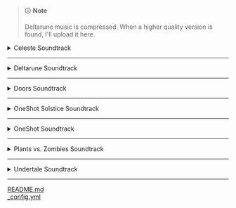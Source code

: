 > 🛈 **Note**
>
> Deltarune music is compressed. When a higher quality version is found, I'll upload it here.

<!-- files -->
<details>
<summary>Celeste Soundtrack</summary>
<a href="Celeste Soundtrack/Prologue.mp3">Prologue.mp3</a><br>
<a href="Celeste Soundtrack/First Steps.mp3">First Steps.mp3</a><br>
<a href="Celeste Soundtrack/Resurrections.mp3">Resurrections.mp3</a><br>
<a href="Celeste Soundtrack/Awake.mp3">Awake.mp3</a><br>
<a href="Celeste Soundtrack/Postcard from Celeste Mountain.mp3">Postcard from Celeste Mountain.mp3</a><br>
<a href="Celeste Soundtrack/Checking In.mp3">Checking In.mp3</a><br>
<a href="Celeste Soundtrack/Spirit of Hospitality.mp3">Spirit of Hospitality.mp3</a><br>
<a href="Celeste Soundtrack/Scattered and Lost.mp3">Scattered and Lost.mp3</a><br>
<a href="Celeste Soundtrack/Golden.mp3">Golden.mp3</a><br>
<a href="Celeste Soundtrack/Anxiety.mp3">Anxiety.mp3</a><br>
<a href="Celeste Soundtrack/Quiet and Falling.mp3">Quiet and Falling.mp3</a><br>
<a href="Celeste Soundtrack/In the Mirror.mp3">In the Mirror.mp3</a><br>
<a href="Celeste Soundtrack/Madeline and Theo.mp3">Madeline and Theo.mp3</a><br>
<a href="Celeste Soundtrack/Starjump.mp3">Starjump.mp3</a><br>
<a href="Celeste Soundtrack/Reflection.mp3">Reflection.mp3</a><br>
<a href="Celeste Soundtrack/Confronting Myself.mp3">Confronting Myself.mp3</a><br>
<a href="Celeste Soundtrack/Little Goth.mp3">Little Goth.mp3</a><br>
<a href="Celeste Soundtrack/Reach for the Summit.mp3">Reach for the Summit.mp3</a><br>
<a href="Celeste Soundtrack/Exhale.mp3">Exhale.mp3</a><br>
<a href="Celeste Soundtrack/Heart of the Mountain.mp3">Heart of the Mountain.mp3</a><br>
<a href="Celeste Soundtrack/My Dearest Friends.mp3">My Dearest Friends.mp3</a><br>
<a href="Celeste Soundtrack/Celeste Original Soundtrack.png">Celeste Original Soundtrack.png</a><br>
</details><hr>
<details>
<summary>Deltarune Soundtrack</summary>
<details>
<summary>Chapter 1</summary>
<a href="Deltarune Soundtrack/Chapter 1/Dogcheck.mp3">Dogcheck.mp3</a><br>
<a href="Deltarune Soundtrack/Chapter 1/ANOTHER HIM.mp3">ANOTHER HIM.mp3</a><br>
<a href="Deltarune Soundtrack/Chapter 1/Beginning.mp3">Beginning.mp3</a><br>
<a href="Deltarune Soundtrack/Chapter 1/School.mp3">School.mp3</a><br>
<a href="Deltarune Soundtrack/Chapter 1/Susie.mp3">Susie.mp3</a><br>
<a href="Deltarune Soundtrack/Chapter 1/The Door.mp3">The Door.mp3</a><br>
<a href="Deltarune Soundtrack/Chapter 1/Cliffs.mp3">Cliffs.mp3</a><br>
<a href="Deltarune Soundtrack/Chapter 1/The Chase.mp3">The Chase.mp3</a><br>
<a href="Deltarune Soundtrack/Chapter 1/The Legend.mp3">The Legend.mp3</a><br>
<a href="Deltarune Soundtrack/Chapter 1/Lancer.mp3">Lancer.mp3</a><br>
<a href="Deltarune Soundtrack/Chapter 1/Rude Buster.mp3">Rude Buster.mp3</a><br>
<a href="Deltarune Soundtrack/Chapter 1/Empty Town.mp3">Empty Town.mp3</a><br>
<a href="Deltarune Soundtrack/Chapter 1/Weird Birds.mp3">Weird Birds.mp3</a><br>
<a href="Deltarune Soundtrack/Chapter 1/Field of Hopes and Dreams.mp3">Field of Hopes and Dreams.mp3</a><br>
<a href="Deltarune Soundtrack/Chapter 1/Fanfare (From Rose of Winter).mp3">Fanfare (From Rose of Winter).mp3</a><br>
<a href="Deltarune Soundtrack/Chapter 1/Lantern.mp3">Lantern.mp3</a><br>
<a href="Deltarune Soundtrack/Chapter 1/I'm Very Bad.mp3">I'm Very Bad.mp3</a><br>
<a href="Deltarune Soundtrack/Chapter 1/Checker Dance.mp3">Checker Dance.mp3</a><br>
<a href="Deltarune Soundtrack/Chapter 1/Quiet Autumn.mp3">Quiet Autumn.mp3</a><br>
<a href="Deltarune Soundtrack/Chapter 1/Scarlet Forest.mp3">Scarlet Forest.mp3</a><br>
<a href="Deltarune Soundtrack/Chapter 1/Thrash Machine.mp3">Thrash Machine.mp3</a><br>
<a href="Deltarune Soundtrack/Chapter 1/Vs. Lancer.mp3">Vs. Lancer.mp3</a><br>
<a href="Deltarune Soundtrack/Chapter 1/Basement.mp3">Basement.mp3</a><br>
<a href="Deltarune Soundtrack/Chapter 1/Imminent Death.mp3">Imminent Death.mp3</a><br>
<a href="Deltarune Soundtrack/Chapter 1/Vs. Susie.mp3">Vs. Susie.mp3</a><br>
<a href="Deltarune Soundtrack/Chapter 1/Card Castle.mp3">Card Castle.mp3</a><br>
<a href="Deltarune Soundtrack/Chapter 1/Rouxls Kaard.mp3">Rouxls Kaard.mp3</a><br>
<a href="Deltarune Soundtrack/Chapter 1/April 2012.mp3">April 2012.mp3</a><br>
<a href="Deltarune Soundtrack/Chapter 1/Hip Shop.mp3">Hip Shop.mp3</a><br>
<a href="Deltarune Soundtrack/Chapter 1/Gallery.mp3">Gallery.mp3</a><br>
<a href="Deltarune Soundtrack/Chapter 1/Chaos King.mp3">Chaos King.mp3</a><br>
<a href="Deltarune Soundtrack/Chapter 1/Darkness Falls.mp3">Darkness Falls.mp3</a><br>
<a href="Deltarune Soundtrack/Chapter 1/The Circus.mp3">The Circus.mp3</a><br>
<a href="Deltarune Soundtrack/Chapter 1/THE WORLD REVOLVING.mp3">THE WORLD REVOLVING.mp3</a><br>
<a href="Deltarune Soundtrack/Chapter 1/Friendship.mp3">Friendship.mp3</a><br>
<a href="Deltarune Soundtrack/Chapter 1/THE HOLY.mp3">THE HOLY.mp3</a><br>
<a href="Deltarune Soundtrack/Chapter 1/Your Power.mp3">Your Power.mp3</a><br>
<a href="Deltarune Soundtrack/Chapter 1/A Town Called Hometown.mp3">A Town Called Hometown.mp3</a><br>
<a href="Deltarune Soundtrack/Chapter 1/You Can Always Come Home.mp3">You Can Always Come Home.mp3</a><br>
<a href="Deltarune Soundtrack/Chapter 1/Don't Forget.mp3">Don't Forget.mp3</a><br>
<a href="Deltarune Soundtrack/Chapter 1/Before the Story.mp3">Before the Story.mp3</a><br>
<a href="Deltarune Soundtrack/Chapter 1/Deltarune Chapter 1 Soundtrack.png">Deltarune Chapter 1 Soundtrack.png</a><br>
</details><hr>
<details>
<summary>Chapter 2</summary>
<a href="Deltarune Soundtrack/Chapter 2/Determination.mp3">Determination.mp3</a><br>
<a href="Deltarune Soundtrack/Chapter 2/Cyber Battle.mp3">Cyber Battle.mp3</a><br>
<a href="Deltarune Soundtrack/Chapter 2/A-pplause for Berdly.mp3">A-pplause for Berdly.mp3</a><br>
<a href="Deltarune Soundtrack/Chapter 2/Berdly Battle (Really Tense Heartbeat Momento Version).mp3">Berdly Battle (Really Tense Heartbeat Momento Version).mp3</a><br>
<a href="Deltarune Soundtrack/Chapter 2/WELCOME TO THE CITY (Alt).mp3">WELCOME TO THE CITY (Alt).mp3</a><br>
<a href="Deltarune Soundtrack/Chapter 2/Faint Glow.mp3">Faint Glow.mp3</a><br>
<a href="Deltarune Soundtrack/Chapter 2/Girl Next Door.mp3">Girl Next Door.mp3</a><br>
<a href="Deltarune Soundtrack/Chapter 2/My Castle Town.mp3">My Castle Town.mp3</a><br>
<a href="Deltarune Soundtrack/Chapter 2/Ohhhhohohoho!.mp3">Ohhhhohohoho!.mp3</a><br>
<a href="Deltarune Soundtrack/Chapter 2/Queen.mp3">Queen.mp3</a><br>
<a href="Deltarune Soundtrack/Chapter 2/A CYBER'S WORLD.mp3">A CYBER'S WORLD.mp3</a><br>
<a href="Deltarune Soundtrack/Chapter 2/A Simple Diversion.mp3">A Simple Diversion.mp3</a><br>
<a href="Deltarune Soundtrack/Chapter 2/Almost To The Guys!.mp3">Almost To The Guys!.mp3</a><br>
<a href="Deltarune Soundtrack/Chapter 2/Cool Beat.mp3">Cool Beat.mp3</a><br>
<a href="Deltarune Soundtrack/Chapter 2/When I Get Mad I Dance Like This.mp3">When I Get Mad I Dance Like This.mp3</a><br>
<a href="Deltarune Soundtrack/Chapter 2/Cyber Battle (Solo).mp3">Cyber Battle (Solo).mp3</a><br>
<a href="Deltarune Soundtrack/Chapter 2/When I Get Happy I Dance Like This.mp3">When I Get Happy I Dance Like This.mp3</a><br>
<a href="Deltarune Soundtrack/Chapter 2/Sound Studio.mp3">Sound Studio.mp3</a><br>
<a href="Deltarune Soundtrack/Chapter 2/Berdly.mp3">Berdly.mp3</a><br>
<a href="Deltarune Soundtrack/Chapter 2/Smart Race.mp3">Smart Race.mp3</a><br>
<a href="Deltarune Soundtrack/Chapter 2/Faint Courage (Game Over).mp3">Faint Courage (Game Over).mp3</a><br>
<a href="Deltarune Soundtrack/Chapter 2/WELCOME TO THE CITY.mp3">WELCOME TO THE CITY.mp3</a><br>
<a href="Deltarune Soundtrack/Chapter 2/Mini Studio.mp3">Mini Studio.mp3</a><br>
<a href="Deltarune Soundtrack/Chapter 2/Holiday Studio.mp3">Holiday Studio.mp3</a><br>
<a href="Deltarune Soundtrack/Chapter 2/Cool Mixtape.mp3">Cool Mixtape.mp3</a><br>
<a href="Deltarune Soundtrack/Chapter 2/HEY EVERY !.mp3">HEY EVERY !.mp3</a><br>
<a href="Deltarune Soundtrack/Chapter 2/Spamton.mp3">Spamton.mp3</a><br>
<a href="Deltarune Soundtrack/Chapter 2/NOW'S YOUR CHANCE TO BE A.mp3">NOW'S YOUR CHANCE TO BE A.mp3</a><br>
<a href="Deltarune Soundtrack/Chapter 2/Elegant Enterance.mp3">Elegant Enterance.mp3</a><br>
<a href="Deltarune Soundtrack/Chapter 2/Bluebird of Misfortune.mp3">Bluebird of Misfortune.mp3</a><br>
<a href="Deltarune Soundtrack/Chapter 2/Pandora Palace.mp3">Pandora Palace.mp3</a><br>
<a href="Deltarune Soundtrack/Chapter 2/KEYGEN.mp3">KEYGEN.mp3</a><br>
<a href="Deltarune Soundtrack/Chapter 2/Acid Tunnel of Love.mp3">Acid Tunnel of Love.mp3</a><br>
<a href="Deltarune Soundtrack/Chapter 2/It's Pronounced  Rules.mp3">It's Pronounced  Rules.mp3</a><br>
<a href="Deltarune Soundtrack/Chapter 2/Lost Girl.mp3">Lost Girl.mp3</a><br>
<a href="Deltarune Soundtrack/Chapter 2/Ferris Wheel.mp3">Ferris Wheel.mp3</a><br>
<a href="Deltarune Soundtrack/Chapter 2/Attack of the Killer Queen.mp3">Attack of the Killer Queen.mp3</a><br>
<a href="Deltarune Soundtrack/Chapter 2/Giga Size.mp3">Giga Size.mp3</a><br>
<a href="Deltarune Soundtrack/Chapter 2/Powers Combined.mp3">Powers Combined.mp3</a><br>
<a href="Deltarune Soundtrack/Chapter 2/Knock You Down !!.mp3">Knock You Down !!.mp3</a><br>
<a href="Deltarune Soundtrack/Chapter 2/The Dark Truth.mp3">The Dark Truth.mp3</a><br>
<a href="Deltarune Soundtrack/Chapter 2/Digital Roots.mp3">Digital Roots.mp3</a><br>
<a href="Deltarune Soundtrack/Chapter 2/Deal Gone Wrong.mp3">Deal Gone Wrong.mp3</a><br>
<a href="Deltarune Soundtrack/Chapter 2/BIG SHOT.mp3">BIG SHOT.mp3</a><br>
<a href="Deltarune Soundtrack/Chapter 2/A Real Boy!.mp3">A Real Boy!.mp3</a><br>
<a href="Deltarune Soundtrack/Chapter 2/Dialtone.mp3">Dialtone.mp3</a><br>
<a href="Deltarune Soundtrack/Chapter 2/sans..mp3">sans..mp3</a><br>
<a href="Deltarune Soundtrack/Chapter 2/Chill Jailbreak Alarm to Study And Relax To.mp3">Chill Jailbreak Alarm to Study And Relax To.mp3</a><br>
<a href="Deltarune Soundtrack/Chapter 2/You Can Always Come Home.mp3">You Can Always Come Home.mp3</a><br>
<a href="Deltarune Soundtrack/Chapter 2/Until Next Time.mp3">Until Next Time.mp3</a><br>
<a href="Deltarune Soundtrack/Chapter 2/Deltarune Chapter 2 Soundtrack.png">Deltarune Chapter 2 Soundtrack.png</a><br>
</details><hr>
</details><hr>
<details>
<summary>Doors Soundtrack</summary>
<details>
<summary>Volume 1</summary>
<a href="Doors Soundtrack/Volume 1/Dawn Of The Doors.mp3">Dawn Of The Doors.mp3</a><br>
<a href="Doors Soundtrack/Volume 1/Elevator Jam.mp3">Elevator Jam.mp3</a><br>
<a href="Doors Soundtrack/Volume 1/Guiding Light.mp3">Guiding Light.mp3</a><br>
<a href="Doors Soundtrack/Volume 1/Here I Come.mp3">Here I Come.mp3</a><br>
<a href="Doors Soundtrack/Volume 1/Unhinged.mp3">Unhinged.mp3</a><br>
<a href="Doors Soundtrack/Volume 1/Doors (Original Game Soundtrack), Vol. 1.png">Doors (Original Game Soundtrack), Vol. 1.png</a><br>
</details><hr>
<details>
<summary>Volume 2</summary>
<a href="Doors Soundtrack/Volume 2/Trailer Theme Remix.mp3">Trailer Theme Remix.mp3</a><br>
<a href="Doors Soundtrack/Volume 2/Elevator Jam Remix.mp3">Elevator Jam Remix.mp3</a><br>
<a href="Doors Soundtrack/Volume 2/Curious Light.mp3">Curious Light.mp3</a><br>
<a href="Doors Soundtrack/Volume 2/Jeff's Jingle.mp3">Jeff's Jingle.mp3</a><br>
<a href="Doors Soundtrack/Volume 2/Unhinged II.mp3">Unhinged II.mp3</a><br>
<a href="Doors Soundtrack/Volume 2/Elevator Jammed.mp3">Elevator Jammed.mp3</a><br>
<a href="Doors Soundtrack/Volume 2/Doors (Original Game Soundtrack), Vol. 2.png">Doors (Original Game Soundtrack), Vol. 2.png</a><br>
</details><hr>
</details><hr>
<details>
<summary>OneShot Solstice Soundtrack</summary>
<a href="OneShot Solstice Soundtrack/Sunrise.flac">Sunrise.flac</a><br>
<a href="OneShot Solstice Soundtrack/Aviator.flac">Aviator.flac</a><br>
<a href="OneShot Solstice Soundtrack/The World Machine.flac">The World Machine.flac</a><br>
<a href="OneShot Solstice Soundtrack/Deep Mines.flac">Deep Mines.flac</a><br>
<a href="OneShot Solstice Soundtrack/Rue.flac">Rue.flac</a><br>
<a href="OneShot Solstice Soundtrack/Happily Ever After.flac">Happily Ever After.flac</a><br>
<a href="OneShot Solstice Soundtrack/The FIrst Universe.flac">The FIrst Universe.flac</a><br>
<a href="OneShot Solstice Soundtrack/Eleventh hour.flac">Eleventh hour.flac</a><br>
<a href="OneShot Solstice Soundtrack/Panic.flac">Panic.flac</a><br>
<a href="OneShot Solstice Soundtrack/The Author.flac">The Author.flac</a><br>
<a href="OneShot Solstice Soundtrack/First Flight.flac">First Flight.flac</a><br>
<a href="OneShot Solstice Soundtrack/Ghost in the Machine.flac">Ghost in the Machine.flac</a><br>
<a href="OneShot Solstice Soundtrack/Solstice.flac">Solstice.flac</a><br>
<a href="OneShot Solstice Soundtrack/Encounter.flac">Encounter.flac</a><br>
<a href="OneShot Solstice Soundtrack/Navigate (extended).flac">Navigate (extended).flac</a><br>
<a href="OneShot Solstice Soundtrack/Epilogue.flac">Epilogue.flac</a><br>
<a href="OneShot Solstice Soundtrack/In Memory.flac">In Memory.flac</a><br>
<a href="OneShot Solstice Soundtrack/Inventory.flac">Inventory.flac</a><br>
<a href="OneShot Solstice Soundtrack/Collapse.flac">Collapse.flac</a><br>
<a href="OneShot Solstice Soundtrack/Vestige.flac">Vestige.flac</a><br>
<a href="OneShot Solstice Soundtrack/Prelude.flac">Prelude.flac</a><br>
<a href="OneShot Solstice Soundtrack/The Simulation.flac">The Simulation.flac</a><br>
<a href="OneShot Solstice Soundtrack/Niko's Theme.flac">Niko's Theme.flac</a><br>
<a href="OneShot Solstice Soundtrack/Out of Protocol.flac">Out of Protocol.flac</a><br>
<a href="OneShot Solstice Soundtrack/Simpler Secrets.flac">Simpler Secrets.flac</a><br>
<a href="OneShot Solstice Soundtrack/Homesick.flac">Homesick.flac</a><br>
<a href="OneShot Solstice Soundtrack/Sonder (extended).flac">Sonder (extended).flac</a><br>
<a href="OneShot Solstice Soundtrack/Happily Ever After.jpg">Happily Ever After.jpg</a><br>
<a href="OneShot Solstice Soundtrack/OneShot Solstice Soundtrack.png">OneShot Solstice Soundtrack.png</a><br>
</details><hr>
<details>
<summary>OneShot Soundtrack</summary>
<a href="OneShot Soundtrack/IT'S TIME TO FIGHT CRIME.flac">IT'S TIME TO FIGHT CRIME.flac</a><br>
<a href="OneShot Soundtrack/The Tower.flac">The Tower.flac</a><br>
<a href="OneShot Soundtrack/Ram.flac">Ram.flac</a><br>
<a href="OneShot Soundtrack/Factory.flac">Factory.flac</a><br>
<a href="OneShot Soundtrack/Thanks For Everything.flac">Thanks For Everything.flac</a><br>
<a href="OneShot Soundtrack/Distant.flac">Distant.flac</a><br>
<a href="OneShot Soundtrack/Library Stroll.flac">Library Stroll.flac</a><br>
<a href="OneShot Soundtrack/On Little Cat Feet.flac">On Little Cat Feet.flac</a><br>
<a href="OneShot Soundtrack/Alula.flac">Alula.flac</a><br>
<a href="OneShot Soundtrack/Into The Light.flac">Into The Light.flac</a><br>
<a href="OneShot Soundtrack/Silverpoint.flac">Silverpoint.flac</a><br>
<a href="OneShot Soundtrack/Pretty.flac">Pretty.flac</a><br>
<a href="OneShot Soundtrack/Rowbot.flac">Rowbot.flac</a><br>
<a href="OneShot Soundtrack/Sonder.flac">Sonder.flac</a><br>
<a href="OneShot Soundtrack/On Little Cat Feet (ground).flac">On Little Cat Feet (ground).flac</a><br>
<a href="OneShot Soundtrack/Pretty nice day, huh....flac">Pretty nice day, huh....flac</a><br>
<a href="OneShot Soundtrack/Phosphor.flac">Phosphor.flac</a><br>
<a href="OneShot Soundtrack/Countdown.flac">Countdown.flac</a><br>
<a href="OneShot Soundtrack/Dark Stairwell.flac">Dark Stairwell.flac</a><br>
<a href="OneShot Soundtrack/To Sleep.flac">To Sleep.flac</a><br>
<a href="OneShot Soundtrack/Self Contained Universe.flac">Self Contained Universe.flac</a><br>
<a href="OneShot Soundtrack/Sun.flac">Sun.flac</a><br>
<a href="OneShot Soundtrack/Flooded Ruins.flac">Flooded Ruins.flac</a><br>
<a href="OneShot Soundtrack/Simple Secrets.flac">Simple Secrets.flac</a><br>
<a href="OneShot Soundtrack/Geothermal.flac">Geothermal.flac</a><br>
<a href="OneShot Soundtrack/Library Nap.flac">Library Nap.flac</a><br>
<a href="OneShot Soundtrack/Distant water.flac">Distant water.flac</a><br>
<a href="OneShot Soundtrack/My Burden Is Light.flac">My Burden Is Light.flac</a><br>
<a href="OneShot Soundtrack/Children of the Ruins.flac">Children of the Ruins.flac</a><br>
<a href="OneShot Soundtrack/I'm Here.flac">I'm Here.flac</a><br>
<a href="OneShot Soundtrack/OneShot Trailer.flac">OneShot Trailer.flac</a><br>
<a href="OneShot Soundtrack/The Prophecy.flac">The Prophecy.flac</a><br>
<a href="OneShot Soundtrack/Navigate.flac">Navigate.flac</a><br>
<a href="OneShot Soundtrack/Niko and the World Machine.flac">Niko and the World Machine.flac</a><br>
<a href="OneShot Soundtrack/To Dream.flac">To Dream.flac</a><br>
<a href="OneShot Soundtrack/Abandoned Factory.flac">Abandoned Factory.flac</a><br>
<a href="OneShot Soundtrack/Pretty Bad.flac">Pretty Bad.flac</a><br>
<a href="OneShot Soundtrack/Puzzle Solved.flac">Puzzle Solved.flac</a><br>
<a href="OneShot Soundtrack/Indoors.flac">Indoors.flac</a><br>
<a href="OneShot Soundtrack/Someplace I Know.flac">Someplace I Know.flac</a><br>
<a href="OneShot Soundtrack/A God's Machine.flac">A God's Machine.flac</a><br>
<a href="OneShot Soundtrack/Self Contained Universe (Reprise).flac">Self Contained Universe (Reprise).flac</a><br>
<a href="OneShot Soundtrack/IT'S TIME TO FIGHT CRIME.jpg">IT'S TIME TO FIGHT CRIME.jpg</a><br>
<a href="OneShot Soundtrack/OneShot Soundtrack.png">OneShot Soundtrack.png</a><br>
<a href="OneShot Soundtrack/Ram.jpg">Ram.jpg</a><br>
</details><hr>
<details>
<summary>Plants vs. Zombies Soundtrack</summary>
<details>
<summary>Normal-Horde Variants</summary>
<a href="Plants vs. Zombies Soundtrack/Normal-Horde Variants/Rigor Mormist (Horde).flac">Rigor Mormist (Horde).flac</a><br>
<a href="Plants vs. Zombies Soundtrack/Normal-Horde Variants/Graze the Roof (Horde).flac">Graze the Roof (Horde).flac</a><br>
<a href="Plants vs. Zombies Soundtrack/Normal-Horde Variants/Graze the Roof (Normal).flac">Graze the Roof (Normal).flac</a><br>
<a href="Plants vs. Zombies Soundtrack/Normal-Horde Variants/Watery Graves (Horde).flac">Watery Graves (Horde).flac</a><br>
<a href="Plants vs. Zombies Soundtrack/Normal-Horde Variants/Watery Graves (Normal).flac">Watery Graves (Normal).flac</a><br>
<a href="Plants vs. Zombies Soundtrack/Normal-Horde Variants/Grasswalk (Horde).flac">Grasswalk (Horde).flac</a><br>
<a href="Plants vs. Zombies Soundtrack/Normal-Horde Variants/Grasswalk (Normal).flac">Grasswalk (Normal).flac</a><br>
<a href="Plants vs. Zombies Soundtrack/Normal-Horde Variants/Rigor Mormist (Normal).flac">Rigor Mormist (Normal).flac</a><br>
</details><hr>
<a href="Plants vs. Zombies Soundtrack/Choose Your Seeds.flac">Choose Your Seeds.flac</a><br>
<a href="Plants vs. Zombies Soundtrack/Zen Garden.flac">Zen Garden.flac</a><br>
<a href="Plants vs. Zombies Soundtrack/Watery Graves.flac">Watery Graves.flac</a><br>
<a href="Plants vs. Zombies Soundtrack/Graze the Roof.flac">Graze the Roof.flac</a><br>
<a href="Plants vs. Zombies Soundtrack/Loonboon.flac">Loonboon.flac</a><br>
<a href="Plants vs. Zombies Soundtrack/Grasswalk.flac">Grasswalk.flac</a><br>
<a href="Plants vs. Zombies Soundtrack/Rigor Mormist.flac">Rigor Mormist.flac</a><br>
<a href="Plants vs. Zombies Soundtrack/Cerebrawl.flac">Cerebrawl.flac</a><br>
<a href="Plants vs. Zombies Soundtrack/Ultimate Battle.flac">Ultimate Battle.flac</a><br>
<a href="Plants vs. Zombies Soundtrack/Moongrains (Horde).flac">Moongrains (Horde).flac</a><br>
<a href="Plants vs. Zombies Soundtrack/Crazy Dave (Intro Theme).flac">Crazy Dave (Intro Theme).flac</a><br>
<a href="Plants vs. Zombies Soundtrack/Moongrains.flac">Moongrains.flac</a><br>
<a href="Plants vs. Zombies Soundtrack/Brainiac Maniac.flac">Brainiac Maniac.flac</a><br>
<a href="Plants vs. Zombies Soundtrack/Plants vs. Zombies Soundtrack.jpg">Plants vs. Zombies Soundtrack.jpg</a><br>
</details><hr>
<details>
<summary>Undertale Soundtrack</summary>
<a href="Undertale Soundtrack/Once Upon A Time.mp3">Once Upon A Time.mp3</a><br>
<a href="Undertale Soundtrack/Start Menu.mp3">Start Menu.mp3</a><br>
<a href="Undertale Soundtrack/Your Best Friend.mp3">Your Best Friend.mp3</a><br>
<a href="Undertale Soundtrack/Fallen Down.mp3">Fallen Down.mp3</a><br>
<a href="Undertale Soundtrack/Ruins.mp3">Ruins.mp3</a><br>
<a href="Undertale Soundtrack/Uwa!! So Temperate♫.mp3">Uwa!! So Temperate♫.mp3</a><br>
<a href="Undertale Soundtrack/Anticipation.mp3">Anticipation.mp3</a><br>
<a href="Undertale Soundtrack/Unnecessary Tension.mp3">Unnecessary Tension.mp3</a><br>
<a href="Undertale Soundtrack/Enemy Approaching.mp3">Enemy Approaching.mp3</a><br>
<a href="Undertale Soundtrack/Ghost Fight.mp3">Ghost Fight.mp3</a><br>
<a href="Undertale Soundtrack/Determination.mp3">Determination.mp3</a><br>
<a href="Undertale Soundtrack/Home.mp3">Home.mp3</a><br>
<a href="Undertale Soundtrack/Home (Music Box).mp3">Home (Music Box).mp3</a><br>
<a href="Undertale Soundtrack/Heartache.mp3">Heartache.mp3</a><br>
<a href="Undertale Soundtrack/sans.mp3">sans.mp3</a><br>
<a href="Undertale Soundtrack/Nyeh Heh Heh!.mp3">Nyeh Heh Heh!.mp3</a><br>
<a href="Undertale Soundtrack/Snowy.mp3">Snowy.mp3</a><br>
<a href="Undertale Soundtrack/Uwa!! So Holiday♫.mp3">Uwa!! So Holiday♫.mp3</a><br>
<a href="Undertale Soundtrack/Dogbass.mp3">Dogbass.mp3</a><br>
<a href="Undertale Soundtrack/Mysterious Place.mp3">Mysterious Place.mp3</a><br>
<a href="Undertale Soundtrack/Dogsong.mp3">Dogsong.mp3</a><br>
<a href="Undertale Soundtrack/Snowdin Town.mp3">Snowdin Town.mp3</a><br>
<a href="Undertale Soundtrack/Shop.mp3">Shop.mp3</a><br>
<a href="Undertale Soundtrack/Bonetrousle.mp3">Bonetrousle.mp3</a><br>
<a href="Undertale Soundtrack/Dating Start!.mp3">Dating Start!.mp3</a><br>
<a href="Undertale Soundtrack/Dating Tense!.mp3">Dating Tense!.mp3</a><br>
<a href="Undertale Soundtrack/Dating Fight!.mp3">Dating Fight!.mp3</a><br>
<a href="Undertale Soundtrack/Premonition.mp3">Premonition.mp3</a><br>
<a href="Undertale Soundtrack/Danger Mystery.mp3">Danger Mystery.mp3</a><br>
<a href="Undertale Soundtrack/Undyne.mp3">Undyne.mp3</a><br>
<a href="Undertale Soundtrack/Waterfall.mp3">Waterfall.mp3</a><br>
<a href="Undertale Soundtrack/Run!.mp3">Run!.mp3</a><br>
<a href="Undertale Soundtrack/Quiet Water.mp3">Quiet Water.mp3</a><br>
<a href="Undertale Soundtrack/Memory.mp3">Memory.mp3</a><br>
<a href="Undertale Soundtrack/Bird That Carries You Over A Disproportionately Small Gap.mp3">Bird That Carries You Over A Disproportionately Small Gap.mp3</a><br>
<a href="Undertale Soundtrack/Dummy!.mp3">Dummy!.mp3</a><br>
<a href="Undertale Soundtrack/Pathetic House.mp3">Pathetic House.mp3</a><br>
<a href="Undertale Soundtrack/Spooktune.mp3">Spooktune.mp3</a><br>
<a href="Undertale Soundtrack/Spookwave.mp3">Spookwave.mp3</a><br>
<a href="Undertale Soundtrack/Ghouliday.mp3">Ghouliday.mp3</a><br>
<a href="Undertale Soundtrack/Chill.mp3">Chill.mp3</a><br>
<a href="Undertale Soundtrack/Thundersnail.mp3">Thundersnail.mp3</a><br>
<a href="Undertale Soundtrack/Temmie Village.mp3">Temmie Village.mp3</a><br>
<a href="Undertale Soundtrack/Tem Shop.mp3">Tem Shop.mp3</a><br>
<a href="Undertale Soundtrack/NGAHHH!!.mp3">NGAHHH!!.mp3</a><br>
<a href="Undertale Soundtrack/Spear of Justice.mp3">Spear of Justice.mp3</a><br>
<a href="Undertale Soundtrack/Ooo.mp3">Ooo.mp3</a><br>
<a href="Undertale Soundtrack/Alphys.mp3">Alphys.mp3</a><br>
<a href="Undertale Soundtrack/It's Showtime!.mp3">It's Showtime!.mp3</a><br>
<a href="Undertale Soundtrack/Metal Crusher.mp3">Metal Crusher.mp3</a><br>
<a href="Undertale Soundtrack/Another Medium.mp3">Another Medium.mp3</a><br>
<a href="Undertale Soundtrack/Uwa!! So HEATS!!♫.mp3">Uwa!! So HEATS!!♫.mp3</a><br>
<a href="Undertale Soundtrack/Stronger Monsters.mp3">Stronger Monsters.mp3</a><br>
<a href="Undertale Soundtrack/Hotel.mp3">Hotel.mp3</a><br>
<a href="Undertale Soundtrack/Can You Really Call This A Hotel, I Didn't Receive A Mint On My Pillow Or Anything.mp3">Can You Really Call This A Hotel, I Didn't Receive A Mint On My Pillow Or Anything.mp3</a><br>
<a href="Undertale Soundtrack/Confession.mp3">Confession.mp3</a><br>
<a href="Undertale Soundtrack/Live Report.mp3">Live Report.mp3</a><br>
<a href="Undertale Soundtrack/Death Report.mp3">Death Report.mp3</a><br>
<a href="Undertale Soundtrack/Spider Dance.mp3">Spider Dance.mp3</a><br>
<a href="Undertale Soundtrack/Wrong Enemy !-.mp3">Wrong Enemy !-.mp3</a><br>
<a href="Undertale Soundtrack/Oh! One True Love.mp3">Oh! One True Love.mp3</a><br>
<a href="Undertale Soundtrack/Oh! Dungeon.mp3">Oh! Dungeon.mp3</a><br>
<a href="Undertale Soundtrack/It's Raining Somewhere Else.mp3">It's Raining Somewhere Else.mp3</a><br>
<a href="Undertale Soundtrack/CORE Approach.mp3">CORE Approach.mp3</a><br>
<a href="Undertale Soundtrack/CORE.mp3">CORE.mp3</a><br>
<a href="Undertale Soundtrack/Last Episode!.mp3">Last Episode!.mp3</a><br>
<a href="Undertale Soundtrack/Oh My.mp3">Oh My.mp3</a><br>
<a href="Undertale Soundtrack/Death by Glamour.mp3">Death by Glamour.mp3</a><br>
<a href="Undertale Soundtrack/For the Fans.mp3">For the Fans.mp3</a><br>
<a href="Undertale Soundtrack/Long Elevator.mp3">Long Elevator.mp3</a><br>
<a href="Undertale Soundtrack/Undertale.mp3">Undertale.mp3</a><br>
<a href="Undertale Soundtrack/Song That Might Play When You Fight Sans.mp3">Song That Might Play When You Fight Sans.mp3</a><br>
<a href="Undertale Soundtrack/The Choice.mp3">The Choice.mp3</a><br>
<a href="Undertale Soundtrack/Small Shock.mp3">Small Shock.mp3</a><br>
<a href="Undertale Soundtrack/Barrier.mp3">Barrier.mp3</a><br>
<a href="Undertale Soundtrack/Bergentrückung.mp3">Bergentrückung.mp3</a><br>
<a href="Undertale Soundtrack/ASGORE.mp3">ASGORE.mp3</a><br>
<a href="Undertale Soundtrack/You Idiot.mp3">You Idiot.mp3</a><br>
<a href="Undertale Soundtrack/Your Best Nightmare.mp3">Your Best Nightmare.mp3</a><br>
<a href="Undertale Soundtrack/Finale.mp3">Finale.mp3</a><br>
<a href="Undertale Soundtrack/An Ending.mp3">An Ending.mp3</a><br>
<a href="Undertale Soundtrack/She's Playing Piano.mp3">She's Playing Piano.mp3</a><br>
<a href="Undertale Soundtrack/Here We Are.mp3">Here We Are.mp3</a><br>
<a href="Undertale Soundtrack/Amalgam.mp3">Amalgam.mp3</a><br>
<a href="Undertale Soundtrack/Fallen Down (Reprise).mp3">Fallen Down (Reprise).mp3</a><br>
<a href="Undertale Soundtrack/Don't Give Up.mp3">Don't Give Up.mp3</a><br>
<a href="Undertale Soundtrack/Hopes and Dreams.mp3">Hopes and Dreams.mp3</a><br>
<a href="Undertale Soundtrack/Burn in Despair!.mp3">Burn in Despair!.mp3</a><br>
<a href="Undertale Soundtrack/SAVE the World.mp3">SAVE the World.mp3</a><br>
<a href="Undertale Soundtrack/His Theme.mp3">His Theme.mp3</a><br>
<a href="Undertale Soundtrack/Final Power.mp3">Final Power.mp3</a><br>
<a href="Undertale Soundtrack/Reunited.mp3">Reunited.mp3</a><br>
<a href="Undertale Soundtrack/Menu (Full).mp3">Menu (Full).mp3</a><br>
<a href="Undertale Soundtrack/Respite.mp3">Respite.mp3</a><br>
<a href="Undertale Soundtrack/Bring It In, Guys!.mp3">Bring It In, Guys!.mp3</a><br>
<a href="Undertale Soundtrack/Last Goodbye.mp3">Last Goodbye.mp3</a><br>
<a href="Undertale Soundtrack/But the Earth Refused to Die.mp3">But the Earth Refused to Die.mp3</a><br>
<a href="Undertale Soundtrack/Battle Against a True Hero.mp3">Battle Against a True Hero.mp3</a><br>
<a href="Undertale Soundtrack/Power of -NEO-.mp3">Power of -NEO-.mp3</a><br>
<a href="Undertale Soundtrack/Megalovania.mp3">Megalovania.mp3</a><br>
<a href="Undertale Soundtrack/Good Night.mp3">Good Night.mp3</a><br>
<a href="Undertale Soundtrack/Undertale Soundtrack.png">Undertale Soundtrack.png</a><br>
</details><hr>
<a href="README.md">README.md</a><br>
<a href="_config.yml">_config.yml</a><br>
<!-- files-end -->
